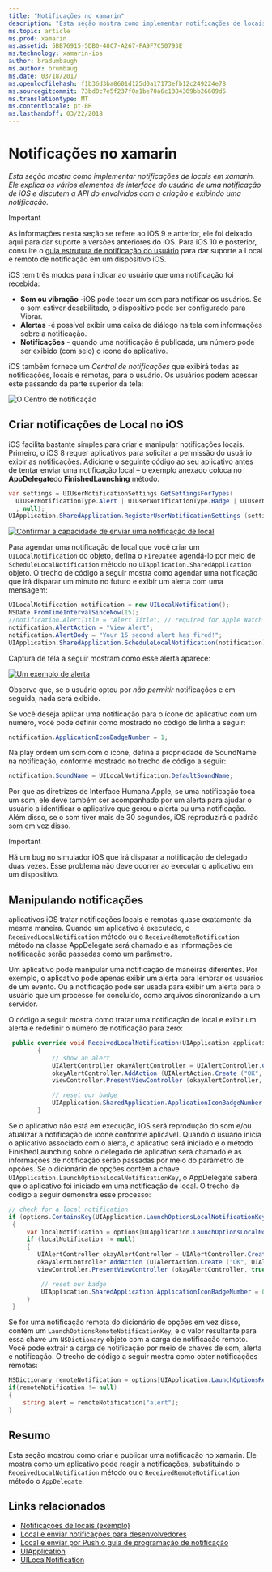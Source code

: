 ```yaml
---
title: "Notificações no xamarin"
description: "Esta seção mostra como implementar notificações de locais em xamarin. Ele explica os vários elementos de interface do usuário de uma notificação de iOS e discutem a API do envolvidos com a criação e exibindo uma notificação."
ms.topic: article
ms.prod: xamarin
ms.assetid: 5BB76915-5DB0-48C7-A267-FA9F7C50793E
ms.technology: xamarin-ios
author: bradumbaugh
ms.author: brumbaug
ms.date: 03/18/2017
ms.openlocfilehash: f1b36d3ba8601d125d0a17173efb12c249224e78
ms.sourcegitcommit: 73bd0c7e5f237f0a1be70a6c1384309bb26609d5
ms.translationtype: MT
ms.contentlocale: pt-BR
ms.lasthandoff: 03/22/2018
---
```

# <a name="notifications-in-xamarinios"></a>Notificações no xamarin

_Esta seção mostra como implementar notificações de locais em xamarin. Ele explica os vários elementos de interface do usuário de uma notificação de iOS e discutem a API do envolvidos com a criação e exibindo uma notificação._

> [!IMPORTANT]
> As informações nesta seção se refere ao iOS 9 e anterior, ele foi deixado aqui para dar suporte a versões anteriores do iOS. Para iOS 10 e posterior, consulte o [guia estrutura de notificação do usuário](~/ios/platform/user-notifications/index.md) para dar suporte a Local e remoto de notificação em um dispositivo iOS.

iOS tem três modos para indicar ao usuário que uma notificação foi recebida:

-  **Som ou vibração** -iOS pode tocar um som para notificar os usuários. Se o som estiver desabilitado, o dispositivo pode ser configurado para Vibrar.
-  **Alertas** -é possível exibir uma caixa de diálogo na tela com informações sobre a notificação.
-  **Notificações** - quando uma notificação é publicada, um número pode ser exibido (com selo) o ícone do aplicativo.


iOS também fornece um *Central de notificações* que exibirá todas as notificações, locais e remotas, para o usuário. Os usuários podem acessar este passando da parte superior da tela:

 ![](local-notifications-in-ios-images/image13.png "O Centro de notificação")

## <a name="creating-local-notifications-in-ios"></a>Criar notificações de Local no iOS

iOS facilita bastante simples para criar e manipular notificações locais.
Primeiro, o iOS 8 requer aplicativos para solicitar a permissão do usuário exibir as notificações. Adicione o seguinte código ao seu aplicativo antes de tentar enviar uma notificação local – o exemplo anexado coloca no **AppDelegate**do **FinishedLaunching** método.

```csharp
var settings = UIUserNotificationSettings.GetSettingsForTypes(
  UIUserNotificationType.Alert | UIUserNotificationType.Badge | UIUserNotificationType.Sound
  , null);
UIApplication.SharedApplication.RegisterUserNotificationSettings (settings);
```

  [![](local-notifications-in-ios-images/image0-sml.png "Confirmar a capacidade de enviar uma notificação de local")](local-notifications-in-ios-images/image0.png#lightbox)

Para agendar uma notificação de local que você criar um `UILocalNotification` do objeto, defina o `FireDate`e agendá-lo por meio de `ScheduleLocalNotification` método no `UIApplication.SharedApplication` objeto. O trecho de código a seguir mostra como agendar uma notificação que irá disparar um minuto no futuro e exibir um alerta com uma mensagem:

```csharp
UILocalNotification notification = new UILocalNotification();
NSDate.FromTimeIntervalSinceNow(15);
//notification.AlertTitle = "Alert Title"; // required for Apple Watch notifications
notification.AlertAction = "View Alert";
notification.AlertBody = "Your 15 second alert has fired!";
UIApplication.SharedApplication.ScheduleLocalNotification(notification);
```

Captura de tela a seguir mostram como esse alerta aparece:

  [![](local-notifications-in-ios-images/image2-sml.png "Um exemplo de alerta")](local-notifications-in-ios-images/image2.png#lightbox)

Observe que, se o usuário optou por *não permitir* notificações e em seguida, nada será exibido.

Se você deseja aplicar uma notificação para o ícone do aplicativo com um número, você pode definir como mostrado no código de linha a seguir:

```csharp
notification.ApplicationIconBadgeNumber = 1;
```

Na play ordem um som com o ícone, defina a propriedade de SoundName na notificação, conforme mostrado no trecho de código a seguir:

```csharp
notification.SoundName = UILocalNotification.DefaultSoundName;
```

Por que as diretrizes de Interface Humana Apple, se uma notificação toca um som, ele deve também ser acompanhado por um alerta para ajudar o usuário a identificar o aplicativo que gerou o alerta ou uma notificação. Além disso, se o som tiver mais de 30 segundos, iOS reproduzirá o padrão som em vez disso.

> [!IMPORTANT]
> Há um bug no simulador iOS que irá disparar a notificação de delegado duas vezes. Esse problema não deve ocorrer ao executar o aplicativo em um dispositivo.

## <a name="handling-notifications"></a>Manipulando notificações

aplicativos iOS tratar notificações locais e remotas quase exatamente da mesma maneira. Quando um aplicativo é executado, o `ReceivedLocalNotification` método ou o `ReceivedRemoteNotification` método na classe AppDelegate será chamado e as informações de notificação serão passadas como um parâmetro.

Um aplicativo pode manipular uma notificação de maneiras diferentes. Por exemplo, o aplicativo pode apenas exibir um alerta para lembrar os usuários de um evento. Ou a notificação pode ser usada para exibir um alerta para o usuário que um processo for concluído, como arquivos sincronizando a um servidor.

O código a seguir mostra como tratar uma notificação de local e exibir um alerta e redefinir o número de notificação para zero:

```csharp
 public override void ReceivedLocalNotification(UIApplication application, UILocalNotification notification)
        {
            // show an alert
            UIAlertController okayAlertController = UIAlertController.Create (notification.AlertAction, notification.AlertBody, UIAlertControllerStyle.Alert);
            okayAlertController.AddAction (UIAlertAction.Create ("OK", UIAlertActionStyle.Default, null));
            viewController.PresentViewController (okayAlertController, true, null);

            // reset our badge
            UIApplication.SharedApplication.ApplicationIconBadgeNumber = 0;
        }
```

Se o aplicativo não está em execução, iOS será reprodução do som e/ou atualizar a notificação de ícone conforme aplicável. Quando o usuário inicia o aplicativo associado com o alerta, o aplicativo será iniciado e o método FinishedLaunching sobre o delegado de aplicativo será chamado e as informações de notificação serão passadas por meio do parâmetro de opções. Se o dicionário de opções contém a chave `UIApplication.LaunchOptionsLocalNotificationKey`, o AppDelegate saberá que o aplicativo foi iniciado em uma notificação de local. O trecho de código a seguir demonstra esse processo:

```csharp
// check for a local notification
if (options.ContainsKey(UIApplication.LaunchOptionsLocalNotificationKey))
 {
     var localNotification = options[UIApplication.LaunchOptionsLocalNotificationKey] as UILocalNotification;
     if (localNotification != null)
     {
        UIAlertController okayAlertController = UIAlertController.Create (localNotification.AlertAction, localNotification.AlertBody, UIAlertControllerStyle.Alert);
        okayAlertController.AddAction (UIAlertAction.Create ("OK", UIAlertActionStyle.Default, null));
        viewController.PresentViewController (okayAlertController, true, null);

         // reset our badge
         UIApplication.SharedApplication.ApplicationIconBadgeNumber = 0;
     }
 }
```

Se for uma notificação remota do dicionário de opções em vez disso, contém um `LaunchOptionsRemoteNotificationKey`, e o valor resultante para essa chave um `NSDictionary` objeto com a carga de notificação remoto. Você pode extrair a carga de notificação por meio de chaves de som, alerta e notificação. O trecho de código a seguir mostra como obter notificações remotas:

```csharp
NSDictionary remoteNotification = options[UIApplication.LaunchOptionsRemoteNotificationKey];
if(remoteNotification != null)
{
    string alert = remoteNotification["alert"];
}
```

## <a name="summary"></a>Resumo

Esta seção mostrou como criar e publicar uma notificação no xamarin. Ele mostra como um aplicativo pode reagir a notificações, substituindo o `ReceivedLocalNotification` método ou o `ReceivedRemoteNotification` método o `AppDelegate`.


## <a name="related-links"></a>Links relacionados

- [Notificações de locais (exemplo)](https://developer.xamarin.com/samples/monotouch/LocalNotifications)
- [Local e enviar notificações para desenvolvedores](https://developer.apple.com/notifications/)
- [Local e enviar por Push o guia de programação de notificação](https://developer.apple.com/library/prerelease/content/documentation/NetworkingInternet/Conceptual/RemoteNotificationsPG/)
- [UIApplication](http://iosapi.xamarin.com/?link=T%3aMonoTouch.UIKit.UIApplication)
- [UILocalNotification](http://iosapi.xamarin.com/?link=T%3aMonoTouch.UIKit.UILocalNotification)
